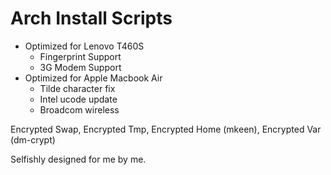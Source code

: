 # Arch Install Scripts
* Optimized for Lenovo T460S
  - Fingerprint Support
  - 3G Modem Support
* Optimized for Apple Macbook Air
  - Tilde character fix
  - Intel ucode update
  - Broadcom wireless
  
Encrypted Swap, Encrypted Tmp, Encrypted Home (mkeen), Encrypted Var (dm-crypt)

Selfishly designed for me by me.
